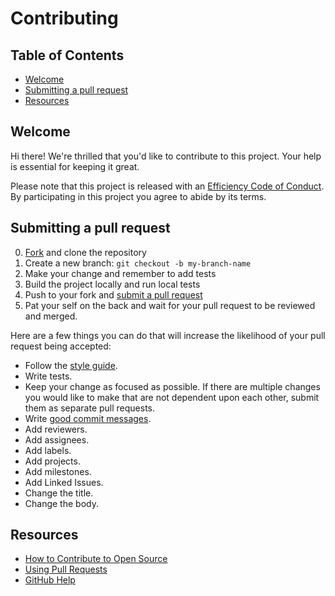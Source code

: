 # Contributing


<!-- Replace any <repo> you find with the repository's name -->


<!-- Referenced links -->

[fork]: https://github.com/efficiency-org/<repo>/fork
[pr]: https://github.com/efficiency-org/<repo>/compare
[style]: STYLEGUIDE
[code-of-conduct]: CODE_OF_CONDUCT.md
[enforcement-policy]: ENFORCEMENT_POLICY.md
[reporting]: REPORTING.md
[representation]: REPRESENTATION.md
[git]: https://git-scm.com/downloads

<!-- TOC (Table of Contents) jumps -->

[welcome]: CONTRIBUTING.md#Welcome
[submitting_prs]: CONTRIBUTING.md#Submitting-a-pull-request
[resources]: CONTRIBUTING.md#Resources


## Table of Contents

- [Welcome][welcome]
- [Submitting a pull request][submitting_prs]
- [Resources][resources]


## Welcome

Hi there! We're thrilled that you'd like to contribute to this project. Your help is essential for keeping it great.

Please note that this project is released with an [Efficiency Code of Conduct][code-of-conduct]. By participating in this project you agree to abide by its terms.

## Submitting a pull request

0. [Fork][fork] and clone the repository
0. Create a new branch: `git checkout -b my-branch-name`
0. Make your change and remember to add tests
0. Build the project locally and run local tests
0. Push to your fork and [submit a pull request][pr]
0. Pat your self on the back and wait for your pull request to be reviewed and merged.

Here are a few things you can do that will increase the likelihood of your pull request being accepted:

- Follow the [style guide][style].
- Write tests.
- Keep your change as focused as possible. If there are multiple changes you would like to make that are not dependent upon each other, submit them as separate pull requests.
- Write [good commit messages](http://tbaggery.com/2008/04/19/a-note-about-git-commit-messages.html).
- Add reviewers.
- Add assignees.
- Add labels.
- Add projects.
- Add milestones.
- Add Linked Issues.
- Change the title.
- Change the body.

## Resources

- [How to Contribute to Open Source](https://opensource.guide/how-to-contribute/)
- [Using Pull Requests](https://help.github.com/articles/about-pull-requests/)
- [GitHub Help](https://help.github.com)
